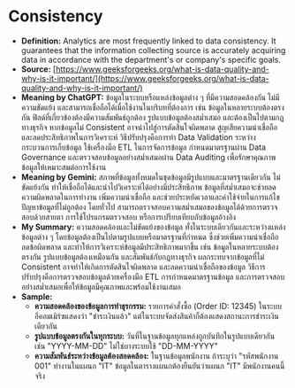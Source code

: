 # Consistency 
- **Definition:** Analytics are most frequently linked to data consistency. It guarantees that the information collecting source is accurately acquiring data in accordance with the department's or company's specific goals.
- **Source:** [https://www.geeksforgeeks.org/what-is-data-quality-and-why-is-it-important/](https://www.geeksforgeeks.org/what-is-data-quality-and-why-is-it-important/)
- **Meaning by ChatGPT:** ข้อมูลในระบบหรือแหล่งข้อมูลต่าง ๆ ที่มีความสอดคล้องกัน ไม่มีความขัดแย้ง และสามารถเชื่อถือได้เมื่อใช้งานในบริบทที่ต้องการ เช่น ข้อมูลในหลายระบบต้องตรงกัน ฟิลด์ที่เกี่ยวข้องต้องมีความสัมพันธ์ถูกต้อง รูปแบบข้อมูลต้องสม่ำเสมอ และต้องเป็นไปตามกฎทางธุรกิจ หากข้อมูลไม่ Consistent อาจนำไปสู่การตัดสินใจผิดพลาด สูญเสียความน่าเชื่อถือ และลดประสิทธิภาพในการวิเคราะห์ วิธีปรับปรุงคือการทำ Data Validation ระหว่างกระบวนการเก็บข้อมูล ใช้เครื่องมือ ETL ในการจัดการข้อมูล กำหนดมาตรฐานผ่าน Data Governance และตรวจสอบข้อมูลอย่างสม่ำเสมอผ่าน Data Auditing เพื่อรักษาคุณภาพข้อมูลให้เหมาะสมต่อการใช้งาน
- **Meaning by Gemini:** สภาพที่ข้อมูลทั้งหมดในชุดข้อมูลมีรูปแบบและมาตรฐานเดียวกัน ไม่ขัดแย้งกัน ทำให้เชื่อถือได้และนำไปวิเคราะห์ได้อย่างมีประสิทธิภาพ ข้อมูลที่สม่ำเสมอจะช่วยลดความผิดพลาดในการทำงาน เพิ่มความน่าเชื่อถือ และช่วยประหยัดเวลาและค่าใช้จ่ายในการแก้ไขปัญหาข้อมูลที่ไม่ถูกต้อง โดยทั่วไป สามารถตรวจสอบความสม่ำเสมอของข้อมูลได้ด้วยการตรวจสอบด้วยสายตา การใช้โปรแกรมตรวจสอบ หรือการเปรียบเทียบกับข้อมูลอ้างอิง
- **My Summary:** ความสอดคล้องและไม่ขัดแย้งของข้อมูล ทั้งในระบบเดียวกันและระหว่างแหล่งข้อมูลต่าง ๆ โดยข้อมูลต้องเป็นไปตามรูปแบบหรือมาตรฐานที่กำหนด ซึ่งช่วยเพิ่มความน่าเชื่อถือ ลดข้อผิดพลาด และทำให้การวิเคราะห์ข้อมูลมีประสิทธิภาพมากขึ้น เช่น ข้อมูลในหลายระบบต้องตรงกัน รูปแบบข้อมูลต้องเหมือนกัน และสัมพันธ์กับกฎทางธุรกิจ ผลกระทบจากข้อมูลที่ไม่ Consistent อาจทำให้เกิดการตัดสินใจผิดพลาด และลดความน่าเชื่อถือของข้อมูล วิธีการปรับปรุงคือการตรวจสอบข้อมูลด้วยเครื่องมือ ETL การกำหนดมาตรฐานข้อมูล และการตรวจสอบอย่างสม่ำเสมอเพื่อให้ข้อมูลมีคุณภาพและพร้อมใช้งานเสมอ
- **Sample:**
    - **ความสอดคล้องของข้อมูลการทำธุรกรรม:** รายการคำสั่งซื้อ (Order ID: 12345) ในระบบอีคอมเมิร์ซแสดงว่า "ชำระเงินแล้ว" แต่ในระบบจัดส่งสินค้าก็ต้องแสดงสถานะการชำระเงินเดียวกัน
    - **รูปแบบข้อมูลตรงกันในทุกระบบ:** วันที่ในฐานข้อมูลทุกแหล่งถูกบันทึกในรูปแบบเดียวกัน เช่น "YYYY-MM-DD" ไม่ใช่บางระบบใช้ "DD-MM-YYYY"
    - **ความสัมพันธ์ระหว่างข้อมูลต้องสอดคล้อง:** ในฐานข้อมูลพนักงาน ถ้าระบุว่า "รหัสพนักงาน 001" ทำงานในแผนก "IT" ข้อมูลในตารางแผนกต้องยืนยันว่าแผนก "IT" มีพนักงานคนนี้จริง
